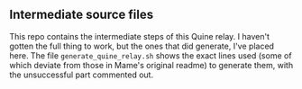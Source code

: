 ## Intermediate source files ## 

This repo contains the intermediate steps of this Quine relay.  I haven't gotten the full thing to work, but the ones that did generate, I've placed here.  The file `generate_quine_relay.sh` shows the exact lines used (some of which deviate from those in Mame's original readme) to generate them, with the unsuccessful part commented out.
